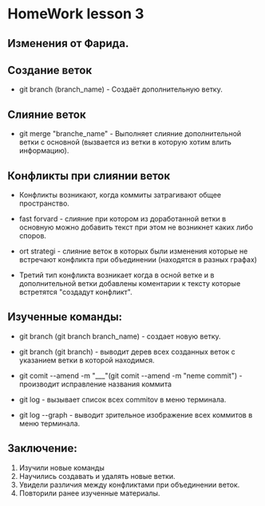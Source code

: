 # HomeWork lesson 3

## Изменения от Фарида.

## Создание веток

* git branch (branch_name) - Создаёт дополнительную ветку.
## Слияние веток

* git merge "branche_name" - Выполняет слияние дополнительной ветки с основной (вызвается из ветки в которую хотим влить информацию).
## Конфликты при слиянии веток 

* Конфликты возникают, когда коммиты затрагивают общее пространство.

* fast forvard - слияние при котором из доработанной ветки в основную можно добавить текст при этом не возникнет каких либо споров. 

* ort strategi - слияние веток в которых были изменения которые не встречают конфликта при объединении (находятся в разных графах)

* Третий тип конфликта возникает когда в осной ветке и в дополнительной ветки добавлены коментарии к тексту которые встретятся "создадут конфликт".
## Изученные команды:

* git branch (git branch branch_name) - создает новую ветку.

* git branch (git branch) - выводит дерев всех созданных веток с указанием ветки в которой находимся.

* git comit --amend -m "___"(git comit --amend -m "neme commit") - производит исправление названия коммита 

* git log - вызывает список всех commitov в меню терминала.

* git log --graph - выводит зрительное изображение всех коммитов в меню терминала.


## Заключение:
1. Изучили новые команды 
2. Научились создавать и удалять новые ветки.
3. Увидели различия между конфликтами при объединении веток.
4. Повторили ранее изученные материалы.
